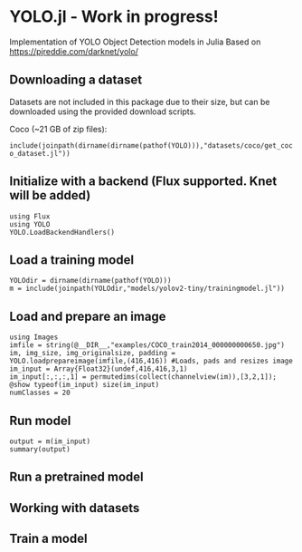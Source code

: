 # YOLO.jl - Work in progress!
Implementation of YOLO Object Detection models in Julia
Based on https://pjreddie.com/darknet/yolo/

## Downloading a dataset
Datasets are not included in this package due to their size, but can be downloaded using the provided download scripts.

Coco (~21 GB of zip files):

`include(joinpath(dirname(dirname(pathof(YOLO))),"datasets/coco/get_coco_dataset.jl"))`


## Initialize with a backend (Flux supported. Knet will be added)
```
using Flux
using YOLO
YOLO.LoadBackendHandlers()
```

## Load a training model
```
YOLOdir = dirname(dirname(pathof(YOLO)))
m = include(joinpath(YOLOdir,"models/yolov2-tiny/trainingmodel.jl"))
```

## Load and prepare an image
```
using Images
imfile = string(@__DIR__,"examples/COCO_train2014_000000000650.jpg")
im, img_size, img_originalsize, padding = YOLO.loadprepareimage(imfile,(416,416)) #Loads, pads and resizes image
im_input = Array{Float32}(undef,416,416,3,1)
im_input[:,:,:,1] = permutedims(collect(channelview(im)),[3,2,1]);
@show typeof(im_input) size(im_input)
numClasses = 20
```

## Run model
```
output = m(im_input)
summary(output)
```

## Run a pretrained model


## Working with datasets

## Train a model
